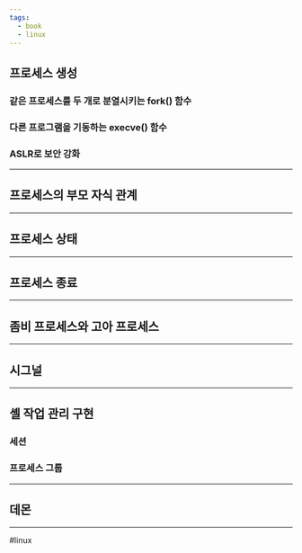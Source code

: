 ```yaml
---
tags:
  - book
  - linux
---
```


## 프로세스 생성

### 같은 프로세스를 두 개로 분열시키는 fork()  함수

### 다른 프로그램을 기동하는 execve() 함수

### ASLR로 보안 강화

---
## 프로세스의 부모 자식 관계

---
## 프로세스 상태

---
## 프로세스 종료

---
## 좀비 프로세스와 고아 프로세스

---
## 시그널

---
## 셸 작업 관리 구현

### 세션

### 프로세스 그룹

---
## 데몬

---
#linux 